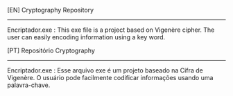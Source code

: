 [EN]
Cryptography Repository
_______________________
Encriptador.exe : This exe file is a project based on Vigenère cipher. The user can easily encoding information using a key word.

[PT]
Repositório Cryptography
________________________
Encriptador.exe : Esse arquivo exe é um projeto baseado na Cifra de Vigenère. O usuário pode facilmente codificar informações usando uma palavra-chave. 

